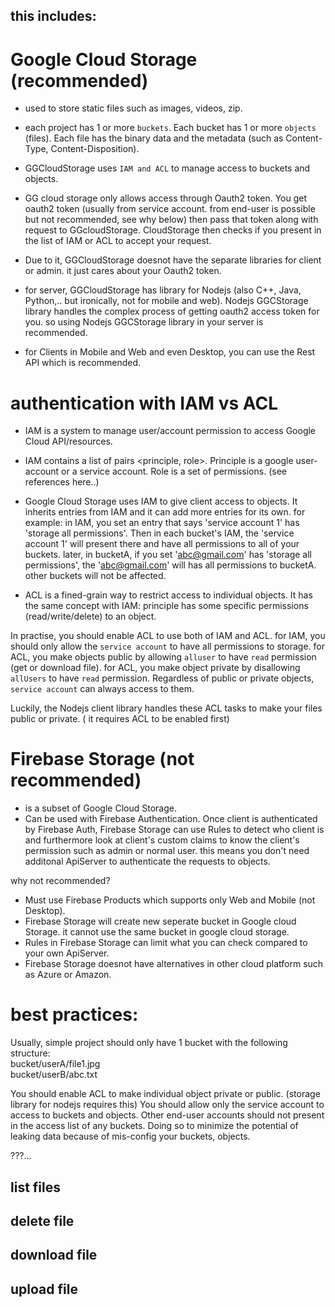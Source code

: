 this includes:
- 


# Google Cloud Storage (recommended)
- used to store static files such as images, videos, zip.
- each project has 1 or more `buckets`. Each bucket has 1 or more `objects` (files). Each file has the binary data and the metadata (such as Content-Type, Content-Disposition).
- GGCloudStorage uses `IAM and ACL` to manage access to buckets and objects.

- GG cloud storage only allows access through Oauth2 token. You get oauth2 token (usually from service account. from end-user is possible but not recommended, see why below) then pass that token along with request to GGcloudStorage. CloudStorage then checks if you present in the list of IAM or ACL to accept your request. 
- Due to it, GGCloudStorage doesnot have the separate libraries for client or admin. it just cares about your Oauth2 token.

- for server, GGCloudStorage has library for Nodejs (also C++, Java, Python,.. but ironically, not for mobile and web). Nodejs GGCStorage library handles the complex process of getting oauth2 access token for you. so using Nodejs GGCStorage library in your server is recommended.
- for Clients in Mobile and Web and even Desktop, you can use the Rest API which is recommended.

# authentication with IAM vs ACL
- IAM is a system to manage user/account permission to access Google Cloud API/resources.
- IAM contains a list of pairs <principle, role>. Principle is a google user-account or a service account. Role is a set of permissions. (see references here..)
- Google Cloud Storage uses IAM to give client access to objects. It inherits entries from IAM and it can add more entries for its own.
for example: in IAM, you set an entry that says 'service account 1' has 'storage all permissions'. Then in each bucket's IAM, the 'service account 1' will present there and have all permissions to all of your buckets. later, in bucketA, if you set 'abc@gmail.com' has 'storage all permissions', the 'abc@gmail.com' will has all permissions to bucketA. other buckets will not be affected.

- ACL is a fined-grain way to restrict access to individual objects. It has the same concept with IAM: principle has some specific permissions (read/write/delete) to an object.

In practise, you should enable ACL to use both of IAM and ACL. for IAM, you should only allow the `service account` to have all permissions to storage. for ACL, you make objects public by allowing `alluser` to have `read` permission (get or download file). for ACL, you make object private by disallowing `allUsers` to have `read` permission. Regardless of public or private objects, `service account` can always access to them.  

Luckily, the Nodejs client library handles these ACL tasks to make your files public or private. ( it requires ACL to be enabled first)

# Firebase Storage (not recommended)
- is a subset of Google Cloud Storage.
- Can be used with Firebase Authentication. Once client is authenticated by Firebase Auth, Firebase Storage can use Rules to detect who client is and furthermore look at client's custom claims to know the client's permission such as admin or normal user. this means you don't need additonal ApiServer to authenticate the requests to objects.

why not recommended?
- Must use Firebase Products which supports only Web and Mobile (not Desktop). 
- Firebase Storage will create new seperate bucket in Google cloud Storage. it cannot use the same bucket in google cloud storage.
- Rules in Firebase Storage can limit what you can check compared to your own ApiServer.
- Firebase Storage doesnot have alternatives in other cloud platform such as Azure or Amazon.

# best practices:

Usually, simple project should only have 1 bucket with the following structure:  
bucket/userA/file1.jpg  
bucket/userB/abc.txt  

You should enable ACL to make individual object private or public. (storage library for nodejs requires this) 
You should allow only the service account to access to buckets and objects. Other end-user accounts should not present in the access list of any buckets.
Doing so to minimize the potential of leaking data because of mis-config your buckets, objects.

???...

## list files

## delete file

## download file

## upload file

